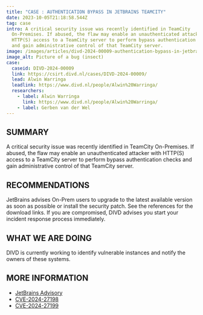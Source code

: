 ```yaml
---
title: "CASE : AUTHENTICATION BYPASS IN JETBRAINS TEAMCITY"
date: 2023-10-05T21:18:58.544Z
tag: case
intro: A critical security issue was recently identified in TeamCity
  On-Premises. If abused, the flaw may enable an unauthenticated attacker with
  HTTP(S) access to a TeamCity server to perform bypass authentication checks
  and gain administrative control of that TeamCity server.
image: /images/articles/divd-2024-00009-authentication-bypass-in-jetbrains-teamcity.png
image_alt: Picture of a bug (insect)
case:
  caseid: DIVD-2024-00009
  link: https://csirt.divd.nl/cases/DIVD-2024-00009/
  lead: Alwin Warringa
  leadlink: https://www.divd.nl/people/Alwin%20Warringa/
  researchers:
    - label: Alwin Warringa
      link: https://www.divd.nl/people/Alwin%20Warringa/
    - label: Gerben van der Wel
---
```


## SUMMARY

A critical security issue was recently identified in TeamCity On-Premises. If abused, the flaw may enable an unauthenticated attacker with HTTP(S) access to a TeamCity server to perform bypass authentication checks and gain administrative control of that TeamCity server.

## RECOMMENDATIONS

JetBrains advises On-Prem users to upgrade to the latest available version as soon as possible or install the security patch. See the references for the download links. If you are compromised, DIVD advises you start your incident response process immediately.

## WHAT WE ARE DOING

DIVD is currently working to identify vulnerable instances and notify the owners of these systems.

## MORE INFORMATION

- [JetBrains Advisory](https://blog.jetbrains.com/teamcity/2024/03/additional-critical-security-issues-affecting-teamcity-on-premises-cve-2024-27198-and-cve-2024-27199-update-to-2023-11-4-now/)
- [CVE-2024-27198](https://nvd.nist.gov/vuln/detail/CVE-2024-27198)
- [CVE-2024-27199](https://nvd.nist.gov/vuln/detail/CVE-2024-27199)
